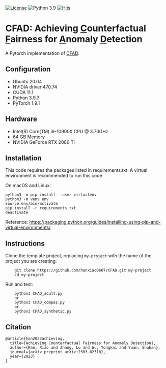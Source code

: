 [![License](https://img.shields.io/badge/License-BSD%203--Clause-red.svg)](https://github.com/hanxiao0607/CFAD/blob/main/LICENSE)
![Python 3.9](https://img.shields.io/badge/python-3.9-blue.svg)
[![Hits](https://hits.seeyoufarm.com/api/count/incr/badge.svg?url=https%3A%2F%2Fgithub.com%2Fhanxiao0607%2FCFAD&count_bg=%2379C83D&title_bg=%23555555&icon=&icon_color=%23E7E7E7&title=hits&edge_flat=false)](https://hits.seeyoufarm.com)

# CFAD: Achieving <u>C</u>ounterfactual <u>F</u>airness for <u>A</u>nomaly <u>D</u>etection

A Pytorch implementation of [CFAD]().

## Configuration
- Ubuntu 20.04
- NVIDIA driver 470.74
- CUDA 11.1
- Python 3.9.7
- PyTorch 1.9.1

##  Hardware
- Intel(R) Core(TM) i9-10900X CPU @ 3.70GHz
- 64 GB Memory
- NVIDIA GeForce RTX 2080 Ti


## Installation
This code requires the packages listed in requirements.txt.
A virtual environment is recommended to run this code

On macOS and Linux:  
```
python3 -m pip install --user virtualenv
python3 -m venv env
source env/bin/activate
pip install -r requirements.txt
deactivate
```
Reference: https://packaging.python.org/guides/installing-using-pip-and-virtual-environments/

## Instructions
Clone the template project, replacing ``my-project`` with the name of the project you are creating:

        git clone https://github.com/hanxiao0607/CFAD.git my-project
        cd my-project

Run and test:

        python3 CFAD_adult.py
        or
        python3 CFAD_compas.py
        or
        python3 CFAD_synthetic.py

## Citation
```
@article{han2023achieving,
  title={Achieving Counterfactual Fairness for Anomaly Detection},
  author={Han, Xiao and Zhang, Lu and Wu, Yongkai and Yuan, Shuhan},
  journal={arXiv preprint arXiv:2303.02318},
  year={2023}
}
```
